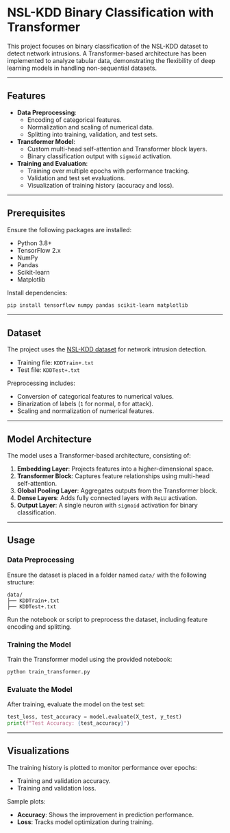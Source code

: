 
# NSL-KDD Binary Classification with Transformer

This project focuses on binary classification of the NSL-KDD dataset to detect network intrusions. A Transformer-based architecture has been implemented to analyze tabular data, demonstrating the flexibility of deep learning models in handling non-sequential datasets.

---

## Features
- **Data Preprocessing**:
  - Encoding of categorical features.
  - Normalization and scaling of numerical data.
  - Splitting into training, validation, and test sets.
- **Transformer Model**:
  - Custom multi-head self-attention and Transformer block layers.
  - Binary classification output with `sigmoid` activation.
- **Training and Evaluation**:
  - Training over multiple epochs with performance tracking.
  - Validation and test set evaluations.
  - Visualization of training history (accuracy and loss).

---

## Prerequisites
Ensure the following packages are installed:
- Python 3.8+
- TensorFlow 2.x
- NumPy
- Pandas
- Scikit-learn
- Matplotlib

Install dependencies:
```bash
pip install tensorflow numpy pandas scikit-learn matplotlib
```

---

## Dataset
The project uses the [NSL-KDD dataset](https://www.unb.ca/cic/datasets/nsl.html) for network intrusion detection. 
- Training file: `KDDTrain+.txt`
- Test file: `KDDTest+.txt`

Preprocessing includes:
- Conversion of categorical features to numerical values.
- Binarization of labels (`1` for normal, `0` for attack).
- Scaling and normalization of numerical features.

---

## Model Architecture
The model uses a Transformer-based architecture, consisting of:
1. **Embedding Layer**: Projects features into a higher-dimensional space.
2. **Transformer Block**: Captures feature relationships using multi-head self-attention.
3. **Global Pooling Layer**: Aggregates outputs from the Transformer block.
4. **Dense Layers**: Adds fully connected layers with `ReLU` activation.
5. **Output Layer**: A single neuron with `sigmoid` activation for binary classification.

---

## Usage

### Data Preprocessing
Ensure the dataset is placed in a folder named `data/` with the following structure:
```
data/
├── KDDTrain+.txt
├── KDDTest+.txt
```
Run the notebook or script to preprocess the dataset, including feature encoding and splitting.

### Training the Model
Train the Transformer model using the provided notebook:
```bash
python train_transformer.py
```

### Evaluate the Model
After training, evaluate the model on the test set:
```python
test_loss, test_accuracy = model.evaluate(X_test, y_test)
print(f"Test Accuracy: {test_accuracy}")
```

---

## Visualizations
The training history is plotted to monitor performance over epochs:
- Training and validation accuracy.
- Training and validation loss.

Sample plots:
- **Accuracy**: Shows the improvement in prediction performance.
- **Loss**: Tracks model optimization during training.



